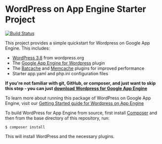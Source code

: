 # WordPress on App Engine Starter Project

[![Build Status](https://travis-ci.org/ajessup/appengine-php-wordpress-starter-project.png)](https://travis-ci.org/ajessup/appengine-php-wordpress-starter-project)

This project provides a simple quickstart for Wordpress on Google App Engine. This includes:

* [WordPress 3.8](http://wordpress.org/download/) from wordpress.org
* The [Google App Engine for Wordpress](http://wordpress.org/plugins/google-app-engine/) plugin
* The [Batcache](http://wordpress.org/plugins/batcache/) and [Memcache](http://wordpress.org/plugins/memcache/) plugins for improved performance
* Starter app.yaml and php.ini configuration files

**If you're not familiar with git, GitHub, or composer, and just want to skip this step - you can just [download Wordpress for Google App Engine](https://github.com/ajessup/appengine-php-wordpress-starter-project/raw/gh-pages/google-appengine-wordpress-latest.tgz)**

To learn more about running this package of WordPress on Google App Engine, visit our [Getting Started guide for Wordpress on App Engine](https://developers.google.com/appengine/articles/wordpress)

To build WordPress for App Engine from source, first install [Composer](http://getcomposer.org) and then from the base directory of this repository, run:

    $ composer install

This will install WordPress and the necessary plugins.